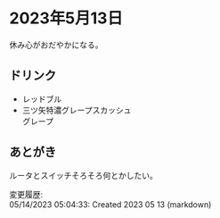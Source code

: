 # 2023年5月13日

休み心がおだやかになる。

## ドリンク

- レッドブル
- 三ツ矢特濃グレープスカッシュ  
グレープ

## あとがき

ルータとスイッチそろそろ何とかしたい。

変更履歴:  
05/14/2023 05:04:33: Created 2023 05 13 (markdown)  

